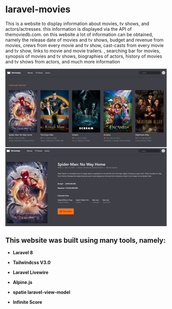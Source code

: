 # laravel-movies

This is a website to display information about movies, tv shows, and actors/actresses. this information is displayed via the API of themoviedb.com. on this website a lot of information can be obtained, namely the release date of movies and tv shows, budget and revenue from movies, crews from every movie and tv show, cast-casts from every movie and tv show, links to movie and movie trailers. , searching bar for movies, synopsis of movies and tv shows, biographies of actors, history of movies and tv shows from actors, and much more information

 
![Movies Image](https://github.com/AlghazHernanda/laravel-movies/blob/main/movies.JPG?raw=true)
![Movie Image](https://github.com/AlghazHernanda/laravel-movies/blob/main/movie.JPG?raw=true)

## This website was built using many tools, namely:
- **Laravel 8**
   
- **Tailwindcss V3.0** 

- **Laravel Livewire**
 
- **Alpine.js**

- **spatie laravel-view-model**

- **Infinite Score**

